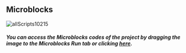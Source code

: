 ## Microblocks
![allScripts10215](https://user-images.githubusercontent.com/112697142/192686873-f86215fe-5804-45fe-a7a2-9736ca5244e0.png)


##### You can access the Microblocks codes of the project by dragging the image to the Microblocks Run tab or clicking [here](https://microblocks.fun/run/microblocks.html#scripts=GP%20Scripts%0Adepends%20%27OLED%20Graphics%27%20%27PicoBricks%27%0A%0Ascript%20743%2092%20%7B%0AwhenStarted%0AOLEDInit_I2C%20%27OLED_0.96in%27%20%273C%27%200%20false%0AOLEDwrite%20%27Good%20night%27%2025%2032%20false%0AwaitMillis%202000%0A%7D%0A%0Ascript%20745%20231%20%7B%0AwhenCondition%20%2890%20%3C%20%28pb_light_sensor%29%29%0AOLEDInit_I2C%20%27OLED_0.96in%27%20%273C%27%200%20false%0ArepeatUntil%20%28pb_button%29%20%7B%0A%20%20OLEDwrite%20%27Good%20morning%27%2015%2032%20false%0A%20%20pb_set_rgb_color%20%28colorSwatch%20255%20255%20255%20255%29%0A%20%20pb_beep%20500%0A%7D%0AOLEDwrite%20%27have%20a%20nice%20day%27%200%2032%20false%0Apb_turn_off_RGB%0AstopTask%0A%7D%0A%0A "here").
